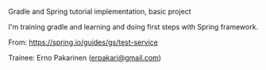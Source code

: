 Gradle and Spring tutorial implementation, basic project

I'm training gradle and learning and doing first steps with Spring
framework.

From: https://spring.io/guides/gs/test-service

Trainee: Erno Pakarinen (erpakari@gmail.com)
